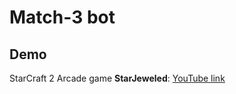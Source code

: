 # Match-3 bot

## Demo
StarCraft 2 Arcade game **StarJeweled**: [YouTube link](https://youtu.be/NLW1knUSVzU?si=QLZ3fhSp95zK3ESu)